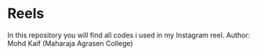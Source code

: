 # Reels
In this repository you will find all codes i used in my Instagram reel.
Author: Mohd Kaif (Maharaja Agrasen College)
